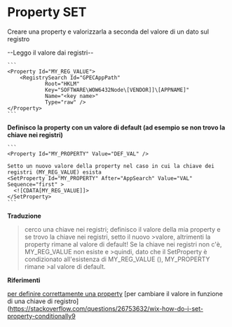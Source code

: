 

# Property SET

Creare una property e valorizzarla a seconda del valore di un dato sul registro

--Leggo il valore dai registri--
    
    ```
    <Property Id="MY_REG_VALUE">
        <RegistrySearch Id="GPECAppPath"
                Root="HKLM"
                Key="SOFTWARE\WOW6432Node\[VENDOR]]\[APPNAME]"
                Name="<key name>"
                Type="raw" />
    </Property>
    ```

**Definisco la property con un valore di default (ad esempio se non trovo la chiave nei registri)**
    
    ```
    <Property Id="MY_PROPERTY" Value="DEF_VAL" />
    
    Setto un nuovo valore della property nel caso in cui la chiave dei registri (MY_REG_VALUE) esista
    <SetProperty Id="MY_PROPERTY" After="AppSearch" Value="VAL" Sequence="first" >
      <![CDATA[MY_REG_VALUE]]>
    </SetProperty>
    ```

**Traduzione** 

>cerco una chiave nei registri; definisco il valore della mia property e se trovo la chiave nei registri, setto il nuovo >valore, altrimenti la property rimane al valore di default! Se la chiave nei registri non c'è, MY_REG_VALUE non esiste e >quindi, dato che il SetProperty è condizionato all'esistenza di MY_REG_VALUE (<![CDATA[MY_REG_VALUE]]>), MY_PROPERTY rimane >al valore di default.

 **Riferimenti**
 
[per definire correttamente una property](http://codebuckets.com/2016/07/23/conditional-deployment-with-wix/)
[per cambiare il valore in funzione di una chiave di registro](https://stackoverflow.com/questions/26753632/wix-how-do-i-set-property-conditionally9    






